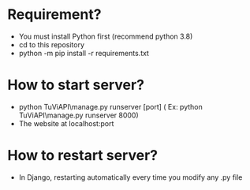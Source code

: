 # Requirement?
- You must install Python first (recommend python 3.8)
- cd to this repository
- python -m pip install -r requirements.txt
# How to start server?
- python TuViAPI\manage.py runserver [port] ( Ex: python TuViAPI\manage.py runserver 8000)
- The website at localhost:port
# How to restart server?
- In Django, restarting automatically every time you modify any .py file
